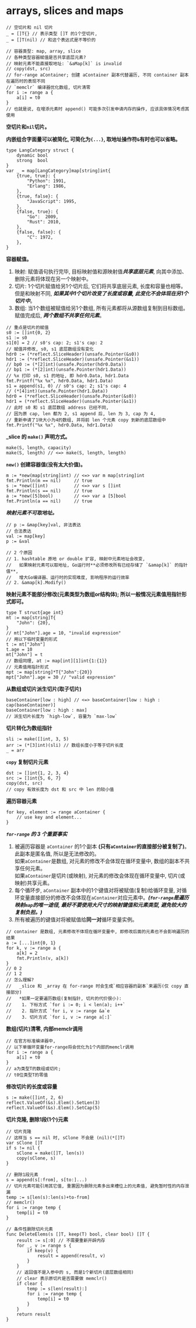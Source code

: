 # arrays, slices and maps

```golang
// 空切片和 nil 切片
_ = []T{} // 表示类型 []T 的1个空切片,
_ = []T(nil) // 和这个表达式是不等价的

// 容器类型: map, array, slice
// 各种类型容器赋值是否共享底层元素?
// 映射元素不能直接取地址: `&aMap[k]` is invalid
// copy(dst, src)
// for-range aContainer; 创建 aContainer 副本代替遍历, 不同 container 副本在遍历时的表现不同
// `memclr` 编译器优化数组, 切片清零
for i := range a {
    a[i] = t0
}
// 也就是说, 在增添元素时 append() 可能多次引发申请内存的操作, 应该具体情况考虑其使用
```

**空切片和`nil`切片。**

**内嵌组合字面量可以被简化, 可简化为`{...}`, 取地址操作符`&`有时也可以省略。**
```golang
type LangCategory struct {
    dynamic bool
    strong  bool
}
var _ = map[LangCategory]map[string]int{
    {true, true}: {
        "Python": 1991,
        "Erlang": 1986,
    },
    {true, false}: {
        "JavaScript": 1995,
    },
    {false, true}: {
        "Go":  2009,
        "Rust": 2010,
    },
    {false, false}: {
        "C": 1972,
    },
}
```

**容器赋值。**
1. 映射: 赋值语句执行完毕, 目标映射值和源映射值***共享底层元素***, 向其中添加、删除元素将体现在另一个映射中。
2. 切片: 1个切片赋值给另1个切片后, 它们将共享底层元素, 长度和容量也相等。但是和映射不同, ***如果其中1个切片改变了长度或容量, 此变化不会体现在另1个切片中***。
3. 数组: 当1个数组被赋值给另1个数组, 所有元素都将从源数组复制到目标数组。赋值完成后, ***两个数组不共享任何元素***。
```golang
// 重点是切片的赋值
s0 := []int{0, 2}
s1 := s0
s1[0] = 2 // s0's cap: 2; s1's cap: 2
// 赋值并修改, s0, s1 底层数组没有变化
hdr0 := (*reflect.SliceHeader)(unsafe.Pointer(&s0))
hdr1 := (*reflect.SliceHeader)(unsafe.Pointer(&s1))
// bp0 := (*[2]int)(unsafe.Pointer(hdr0.Data))
// bp1 := (*[2]int)(unsafe.Pointer(hdr1.Data))
// %x 打印 s0, s1 的地址, 即 hdr0.Data, hdr1.Data
fmt.Printf("%x %x", hdr0.Data, hdr1.Data)
s1 = append(s1, 0) // s0's cap: 2; s1's cap: 4
// (*[4]int)(unsafe.Pointer(hdr1.Data))
hdr0 = (*reflect.SliceHeader)(unsafe.Pointer(&s0))
hdr1 = (*reflect.SliceHeader)(unsafe.Pointer(&s1))
// 此时 s0 和 s1 底层数组 address 已经不同,
// 因为原 cap, len 都为 2, s1 append 后, len 为 3, cap 为 4,
// 重新申请了1块大小为4的数组, 并将前 len 个元素 copy 到新的底层数组中
fmt.Printf("%x %x", hdr0.Data, hdr1.Data)
```

**_slice 的 `make()` 声明方式。**
```golang
make(S, length, capacity)
make(S, length) // <=> make(S, length, length)
```

**`new()` 创建容器值(没有太大价值)。**
```golang
m := *new(map[string]int) // <=> var m map[string]int
fmt.Println(m == nil)     // true
s := *new([]int)          // <=> var s []int
fmt.Println(s == nil)     // true
a := *new([5]bool)        // <=> var a [5]bool
fmt.Println(a == nil)     // true
```

***映射元素不可取地址。***
```golang
// p := &map[key]val, 非法表达
// 合法表达
val := map[key]
p := &val

// 2 个原因
// 1. hashtable 原地 or double 扩容, 映射中元素地址会改变, 
//   如果映射元素可以取地址, Go运行时**必须修改所有已经存储了 `&amap[k]` 的指针值**,
//   增大Go编译器、运行时的实现难度, 影响程序的运行效率
// 2. &amap[k].Modify()
```

**映射元素不能部分修改(元素类型为数组or结构体); 所以一般情况元素值用指针形式即可。**
```golang
type T struct{age int}
mt := map[string]T{
    "John": {20},
}
// mt["John"].age = 10, "invalid expression"
// 用以下临时变量的形式
t := mt["John"]
t.age = 10
mt["John"] = t
// 数组同理, at := map[int][1]int{1:{1}}
// 元素值用指针形式
mpt := map[string]*T{"John":{20}}
mpt["John"].age = 30 // "valid expression"
```

**从数组或切片派生切片(取子切片)**
```golang
baseContainer[low : high] // <=> baseContainer[low : high : cap(baseContainer)]
baseContainer[low : high : max]
// 派生切片长度为 `high-low`, 容量为 `max-low`
```

**切片转化为数组指针**
```golang
sli := make([]int, 3, 5)
arr := (*[3]int)(sli) // 数组长度小于等于切片长度
_ = arr
```

**`copy` 复制切片元素**
```golang
dst := []int{1, 2, 3, 4}
src := []int{5, 6, 7}
copy(dst, src)
// copy 有效长度为 dst 和 src 中 len 的较小值
```

**遍历容器元素**
```golang
for key, element := range aContainer {
    // use key and element...
}
```
***`for-range` 的 3 个重要事实***
1. 被遍历容器是 `aContainer` 的1个副本 **(只有`aContainer`的直接部分被复制了)**。此副本是匿名值, 所以是无法修改的。</br> 如果`aContainer`是数组, 对元素的修改不会体现在循环变量中, 数组的副本不共享任何元素。</br> 如果`aContainer`是切片(或映射), 对元素的修改会体现在循环变量中, 切片(或映射)共享元素。
2. 每个循环步, `aContainer` 副本中的1个键值对将被赋值(复制)给循环变量, 对循环变量直接部分的修改不会体现在`aContainer`对应元素中。***(`for-range`是遍历映射`map`的唯一途径, 最好不要使用大尺寸的映射键值和元素类型, 避免较大的复制负担。)***
3. 所有被遍历的键值对将被赋值给**同一对**循环变量实例。

```golang
// container 是数组, 元素修改不体现在循环变量中, 即修改后面的元素也不会影响遍历的结果
a := [...]int{0, 1}
for k, v := range a {
    a[k] = 2
    fmt.Println(v, a[k])
}
// 0 2
// 1 2
// 怎么理解? 
//   _slice 和 _array 在 for-range 时会生成`相应容器的副本`来遍历(仅 copy 直接部分)
//   *如果一定要遍历数组(复制指针, 切片的代价很小):
//    1. 下标方式 `for i := 0; i < len(a); i++`
//    2. 指针方式 `for i, v := range &a`e
//    3. 切片方式 `for i, v := range a[:]`
```

**数组(切片)清零, 内部memclr调用**
```golang
// 在官方标准编译器中,
// 以下单循环变量for-range将会优化为1个内部的memclr调用
for i := range a {
    a[i] = t0
}
// a为类型T的数组或切片;
// t0位类型T的零值
```

**修改切片的长度或容量**
```golang
s := make([]int, 2, 6)
reflect.ValueOf(&s).Elem().SetLen(3)
reflect.ValueOf(&s).Elem().SetCap(5)
```

**切片克隆, 删除1段(1个)元素**
```golang
// 切片克隆
// 这样当 s == nil 时, sClone 不会是 (nil)(*[]T)
var sClone []T
if s != nil {
    sClone = make([]T, len(s))
    copy(sClone, s)
}

// 删除1段元素
s = append(s[:from], s[to:]...)
// 切片元素可能引用其它值, 重置因为删除元素多出来槽位上的元素值, 避免暂时性的内存泄漏
temp := s[len(s):len(s)+to-from]
// memclr()
for i := range temp {
    temp[i] = t0
}

// 条件性删除切片元素
func DeleteElems(s []T, keep(T) bool, clear bool) []T {
    result := s[:0] // 不需要重新开辟内存
    for _, v := range s {
        if keep(v) {
            result = append(result, v)
        }
    }
    // 返回值不是入参中的 s, 而是1个新切片(底层数组相同)
    // clear 表示原切片是否需要做 memclr()
    if clear {
        temp := s[len(result):]
        for i := range temp {
            temp[i] = t0
        }
    }
    return result
}
```
